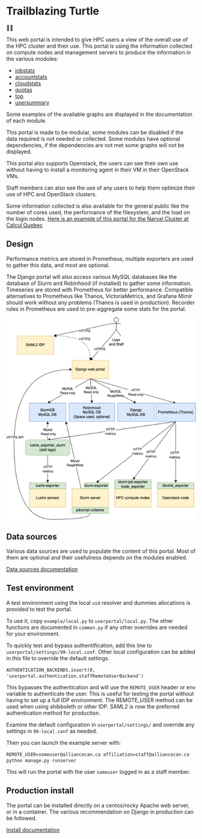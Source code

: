 # Trailblazing Turtle
🐢🚀

This web portal is intended to give HPC users a view of the overall use of the HPC cluster and their use. This portal is using the information collected on compute nodes and management servers to produce the information in the various modules:

* [jobstats](docs/jobstats.md)
* [accountstats](docs/accountstats.md)
* [cloudstats](docs/cloudstats.md)
* [quotas](docs/quotas.md)
* [top](docs/top.md)
* [usersummary](docs/usersummary.md)

Some examples of the available graphs are displayed in the documentation of each module. 

This portal is made to be modular, some modules can be disabled if the data required is not needed or collected. Some modules have optional dependencies, if the dependencies are not met some graphs will not be displayed.

This portal also supports Openstack, the users can see their own use without having to install a monitoring agent in their VM in their OpenStack VMs.

Staff members can also see the use of any users to help them optimize their use of HPC and OpenStack clusters.

Some information collected is also available for the general public like the number of cores used, the performance of the filesystem, and the load on the login nodes.
[Here is an example of this portal for the Narval Cluster at Calcul Quebec](https://portail.narval.calculquebec.ca/)

## Design
Performance metrics are stored in Prometheus, multiple exporters are used to gather this data, and most are optional.

The Django portal will also access various MySQL databases like the database of Slurm and Robinhood (if installed) to gather some information. Timeseries are stored with Prometheus for better performance. Compatible alternatives to Prometheus like Thanos, VictoriaMetrics, and Grafana Mimir should work without any problems (Thanos is used in production). Recorder rules in Prometheus are used to pre-aggregate some stats for the portal.

![Architecture diagram](docs/userportal.png)

## Data sources
Various data sources are used to populate the content of this portal. Most of them are optional and their usefulness depends on the modules enabled.

[Data sources documentation](docs/data.md)

## Test environment
A test environment using the local `uid` resolver and dummies allocations is provided to test the portal.

To use it, copy `example/local.py` to `userportal/local.py`. The other functions are documented in `common.py` if any other overrides are needed for your environment.

To quickly test and bypass authentification, add this line to `userportal/settings/99-local.conf`. Other local configuration can be added in this file to override the default settings.

```
AUTHENTICATION_BACKENDS.insert(0, 'userportal.authentication.staffRemoteUserBackend')
```

This bypasses the authentication and will use the `REMOTE_USER` header or env variable to authenticate the user. This is useful for testing the portal without having to set up a full IDP environment. The REMOTE_USER method can be used when using shibboleth or other IDP. SAML2 is now the preferred authentication method for production.

Examine the default configuration in `userportal/settings/` and override any settings in `99-local.conf` as needed.

Then you can launch the example server with:

```
REMOTE_USER=someuser@alliancecan.ca affiliation=staff@alliancecan.ca python manage.py runserver
```

This will run the portal with the user `someuser` logged in as a staff member.

## Production install
The portal can be installed directly on a centos/rocky Apache web server, or in a container. The various recommendation on Django in production can be followed.

[Install documentation](docs/install.md)
